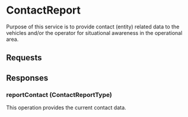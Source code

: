 # ContactReport
Purpose of this service is to provide contact (entity) related data to the vehicles and/or the operator for situational awareness in the operational area.

## Requests

## Responses
### reportContact (ContactReportType)
This operation provides the current contact data.
